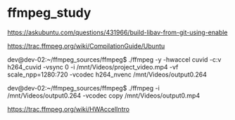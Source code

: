 # ffmpeg_study

https://askubuntu.com/questions/431966/build-libav-from-git-using-enable

https://trac.ffmpeg.org/wiki/CompilationGuide/Ubuntu

dev@dev-02:~/ffmpeg_sources/ffmpeg$ ./ffmpeg -y -hwaccel cuvid -c:v h264_cuvid -vsync 0 -i /mnt/Videos/project_video.mp4 -vf scale_npp=1280:720 -vcodec h264_nvenc /mnt/Videos/output0.264

dev@dev-02:~/ffmpeg_sources/ffmpeg$ ./ffmpeg -i /mnt/Videos/output0.264 -vcodec copy /mnt/Videos/output0.mp4

https://trac.ffmpeg.org/wiki/HWAccelIntro
